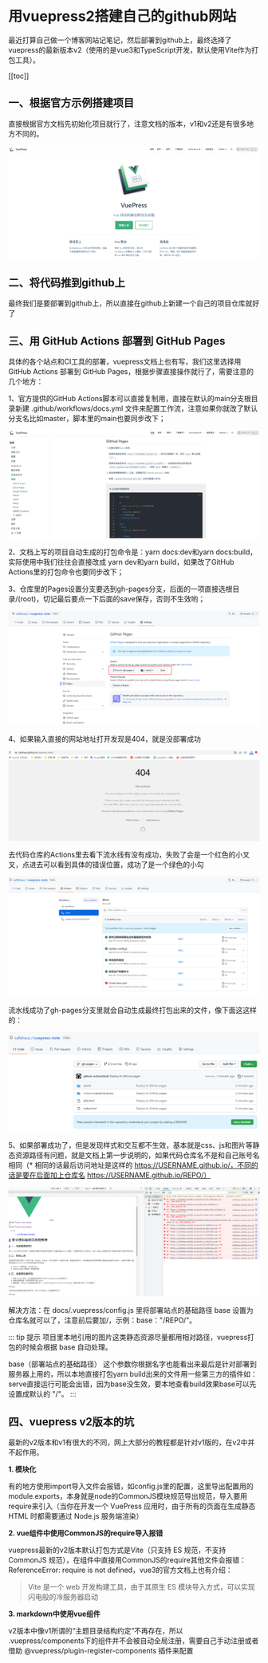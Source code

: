 # 用vuepress2搭建自己的github网站

最近打算自己做一个博客网站记笔记，然后部署到github上，最终选择了vuepress的最新版本v2（使用的是vue3和TypeScript开发，默认使用Vite作为打包工具）。

[[toc]]

## 一、根据官方示例搭建项目

直接根据官方文档先初始化项目就行了，注意文档的版本，v1和v2还是有很多地方不同的。

<img src="./1.png">

## 二、将代码推到github上

最终我们是要部署到github上，所以直接在github上新建一个自己的项目仓库就好了

## 三、用 GitHub Actions 部署到 GitHub Pages

具体的各个站点和CI工具的部署，vuepress文档上也有写，我们这里选择用 GitHub Actions 部署到 GitHub Pages，根据步骤直接操作就行了，需要注意的几个地方：

1、官方提供的GitHub Actions脚本可以直接复制用，直接在默认的main分支根目录新建 .github/workflows/docs.yml 文件来配置工作流，注意如果你就改了默认分支名比如master，脚本里的main也要同步改下；

<img src="./2.png">

2、文档上写的项目自动生成的打包命令是：yarn docs:dev和yarn docs:build，实际使用中我们往往会直接改成 yarn dev和yarn build，如果改了GitHub Actions里的打包命令也要同步改下；

3、仓库里的Pages设置分支要选到gh-pages分支，后面的一项直接选根目录/(root)，切记最后要点一下后面的save保存，否则不生效哟；

<img src="./3.png">

4、如果输入直接的网站地址打开发现是404，就是没部署成功

<img src="./4.png">

去代码仓库的Actions里去看下流水线有没有成功，失败了会是一个红色的小叉叉，点进去可以看到具体的错误位置，成功了是一个绿色的小勾

<img src="./5.png">

流水线成功了gh-pages分支里就会自动生成最终打包出来的文件，像下面这这样的：

<img src="./6.png">

5、如果部署成功了，但是发现样式和交互都不生效，基本就是css、js和图片等静态资源路径有问题，就是文档上第一步说明的，如果代码仓库名不是和自己账号名相同（* 相同的话最后访问地址是这样的 https://USERNAME.github.io/，不同的话是要在后面加上仓库名 https://USERNAME.github.io/REPO/）

<img src="./7.png">

解决方法：在 docs/.vuepress/config.js 里将部署站点的基础路径 base 设置为仓库名就可以了，注意前后要加/，示例：base："/REPO/"。

::: tip 提示
项目里本地引用的图片这类静态资源尽量都用相对路径，vuepress打包的时候会根据 base 自动处理。

base（部署站点的基础路径） 这个参数你根据名字也能看出来最后是针对部署到服务器上用的，所以本地直接打包yarn build出来的文件用一些第三方的插件如：serve直接运行可能会出错，因为base没生效，要本地查看build效果base可以先设置成默认的 "/"。
:::

## 四、vuepress v2版本的坑
最新的v2版本和v1有很大的不同，网上大部分的教程都是针对v1版的，在v2中并不起作用。

**1. 模块化**

有的地方使用import导入文件会报错，如config.js里的配置，这里导出配置用的 module.exports，本身就是node的CommonJS模块规范导出规范，导入要用require来引入（当你在开发一个 VuePress 应用时，由于所有的页面在生成静态 HTML 时都需要通过 Node.js 服务端渲染）

**2. vue组件中使用CommonJS的require导入报错**

vuepress最新的v2版本默认打包方式是Vite（只支持 ES 规范，不支持 CommonJS 规范），在组件中直接用CommonJS的require其他文件会报错：ReferenceError: require is not defined，vue3的官方文档上也有介绍：
> Vite 是一个 web 开发构建工具，由于其原生 ES 模块导入方式，可以实现闪电般的冷服务器启动

**3. markdown中使用vue组件**

v2版本中像v1所谓的“主题目录结构约定”不再存在，所以 .vuepress/components下的组件并不会被自动全局注册，需要自己手动注册或者借助 @vuepress/plugin-register-components 插件来配置